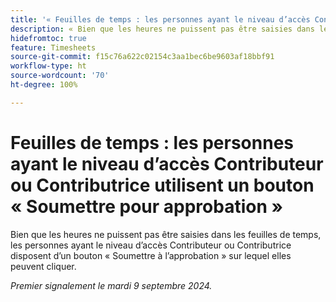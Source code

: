 ```yaml
---
title: '« Feuilles de temps : les personnes ayant le niveau d’accès Contributeur ou Contributrice utilisent un bouton "Soumettre pour approbation" »'
description: « Bien que les heures ne puissent pas être saisies dans les feuilles de temps, les personnes ayant le niveau d’accès Contributeur ou Contributrice disposent d’un bouton "Soumettre à l’approbation" sur lequel elles peuvent cliquer. »
hidefromtoc: true
feature: Timesheets
source-git-commit: f15c76a622c02154c3aa1bec6be9603af18bbf91
workflow-type: ht
source-wordcount: '70'
ht-degree: 100%

---
```


# Feuilles de temps : les personnes ayant le niveau d’accès Contributeur ou Contributrice utilisent un bouton « Soumettre pour approbation »

Bien que les heures ne puissent pas être saisies dans les feuilles de temps, les personnes ayant le niveau d’accès Contributeur ou Contributrice disposent d’un bouton « Soumettre à l’approbation » sur lequel elles peuvent cliquer.

_Premier signalement le mardi 9 septembre 2024._
